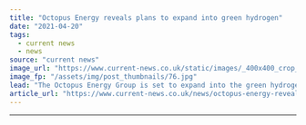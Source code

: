 ```yaml
---
title: "Octopus Energy reveals plans to expand into green hydrogen"
date: "2021-04-20"
tags: 
  - current news
  - news
source: "current news"
image_url: "https://www.current-news.co.uk/static/images/_400x400_crop_center-center/Greg-Jackson-credit-Octopus-Energy.jpg"
image_fp: "/assets/img/post_thumbnails/76.jpg"
lead: "​The Octopus Energy Group is set to expand into the green hydrogen sector, touting the benefits of the technology for 'parts of the economy electrification can’t reach'."
article_url: "https://www.current-news.co.uk/news/octopus-energy-reveal-plans-to-expand-into-green-hydrogen?utm_source=rss-feeds&utm_medium=rss&utm_campaign=rss"
---
```


---
